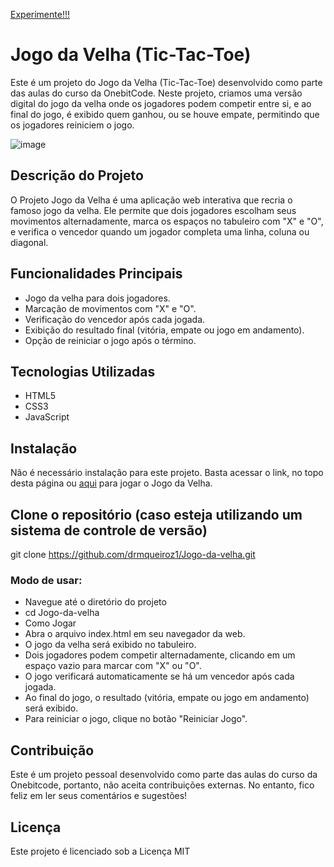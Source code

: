 [Experimente!!!](https://drmqueiroz1.github.io/Jogo-da-velha/)

# Jogo da Velha (Tic-Tac-Toe)

Este é um projeto do Jogo da Velha (Tic-Tac-Toe) desenvolvido como parte das aulas do curso da OnebitCode. Neste projeto, criamos uma versão digital do jogo da velha onde os jogadores podem competir entre si, e ao final do jogo, é exibido quem ganhou, ou se houve empate, permitindo que os jogadores reiniciem o jogo.

![image](https://github.com/user-attachments/assets/e8b088d9-a27f-490b-a96d-f90249051f98)

## Descrição do Projeto
O Projeto Jogo da Velha é uma aplicação web interativa que recria o famoso jogo da velha. Ele permite que dois jogadores escolham seus movimentos alternadamente, marca os espaços no tabuleiro com "X" e "O", e verifica o vencedor quando um jogador completa uma linha, coluna ou diagonal.

## Funcionalidades Principais
 - Jogo da velha para dois jogadores.
 - Marcação de movimentos com "X" e "O".
 - Verificação do vencedor após cada jogada.
 - Exibição do resultado final (vitória, empate ou jogo em andamento).
 - Opção de reiniciar o jogo após o término.
 
 ## Tecnologias Utilizadas
 - HTML5
 - CSS3
 - JavaScript

## Instalação
Não é necessário instalação para este projeto. Basta acessar o link, no topo desta página ou [aqui](https://drmqueiroz1.github.io/Jogo-da-velha/) para jogar o Jogo da Velha.

## Clone o repositório (caso esteja utilizando um sistema de controle de versão)
git clone https://github.com/drmqueiroz1/Jogo-da-velha.git

### Modo de usar:
- Navegue até o diretório do projeto
- cd Jogo-da-velha
- Como Jogar
- Abra o arquivo index.html em seu navegador da web.
- O jogo da velha será exibido no tabuleiro.
- Dois jogadores podem competir alternadamente, clicando em um espaço vazio para marcar com "X" ou "O".
- O jogo verificará automaticamente se há um vencedor após cada jogada.
- Ao final do jogo, o resultado (vitória, empate ou jogo em andamento) será exibido.
- Para reiniciar o jogo, clique no botão "Reiniciar Jogo".

## Contribuição
Este é um projeto pessoal desenvolvido como parte das aulas do curso da Onebitcode, portanto, não aceita contribuições externas. No entanto, fico feliz em ler seus comentários e sugestões!

## Licença
Este projeto é licenciado sob a Licença MIT 
